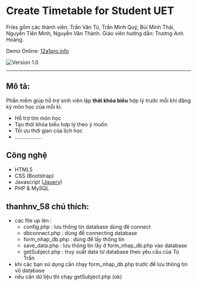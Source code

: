 # Create Timetable for Student UET

Fries gồm các thành viên: Trần Văn Tú, Trần Minh Quý, Bùi Minh Thái, Nguyễn Tiến Minh, Nguyễn Văn Thành.
Giáo viên hướng dẫn: Trương Anh Hoàng.

Demo Online: [12a1pro.info](http://12a1pro.info)

![Version 1.0](https://cloud.githubusercontent.com/assets/7255177/6105580/4a973aa8-b08b-11e4-9aae-d0e00d9e6a27.jpg)

***
## Mô tả:
Phần mềm giúp hỗ trợ sinh viên lập **thời khóa biểu** hợp lý trước mỗi khi đăng ký môn học của mỗi kì.
* Hỗ trợ tìm môn học
* Tạo thời khóa biểu hợp lý theo ý muốn
* Tối ưu thời gian của lịch học
* ..................

## Công nghệ
* HTML5
* CSS (Bootstrap)
* Javascript ([Jquery](//jquery.com))
* PHP & MySQL


## thanhnv_58 chú thích: 
* các file up lên : 
	+ config.php : lưu thông tin database dùng đê connect
	+ dbconnect.php : dùng để connecting database
	+ form_nhap_db.php : dùng để lấy thông tin 
	+ save_data.php : lưu thông tin lấy ở form_nhap_db.php vào database
	+ getSubject.php : truy xuất data từ database theo yêu cầu của Tú Trần
* khi các bạn sử dụng cần chạy form_nhap_db.php trước để lưu thông tin vô database
* nếu cần dữ liệu thì chạy getSubject.php (ok)	